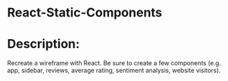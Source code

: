 # React-Static-Components
<h1> Description: </h1>

 Recreate a wireframe with React. Be sure to create a few components (e.g. app, sidebar, reviews, average rating, sentiment analysis, website visitors).
